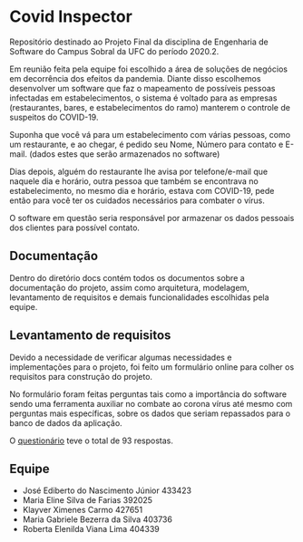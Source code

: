 # Covid Inspector
Repositório destinado ao Projeto Final da disciplina de Engenharia de Software do Campus Sobral da UFC do período 2020.2.

Em reunião feita pela equipe foi escolhido a área de soluções de negócios em decorrência dos efeitos da pandemia. Diante disso escolhemos desenvolver um software que faz o mapeamento de possíveis pessoas infectadas em estabelecimentos, o sistema é voltado para as empresas (restaurantes, bares, e estabelecimentos do ramo) manterem o controle de suspeitos do COVID-19. 

Suponha que você vá para um estabelecimento com várias pessoas, como um restaurante, e ao chegar, é pedido seu Nome, Número para contato e E-mail. (dados estes que serão armazenados no software)

Dias depois, alguém do restaurante lhe avisa por telefone/e-mail que naquele dia e horário, outra pessoa que também se encontrava no estabelecimento, no mesmo dia e horário,  estava com COVID-19, pede então para você ter os cuidados necessários para combater o vírus.

O software em questão seria responsável por armazenar os dados pessoais dos clientes para possível contato.

## Documentação
Dentro do diretório docs contém todos os documentos sobre a documentação do projeto, assim como arquitetura, modelagem, levantamento de requisitos e demais funcionalidades escolhidas pela equipe.

## Levantamento de requisitos
Devido a necessidade de verificar algumas necessidades e implementações para o projeto, foi feito um formulário online para colher os requisitos para construção do projeto.

No formulário foram feitas perguntas tais como a importância do software sendo uma ferramenta auxiliar no combate ao corona vírus até mesmo com perguntas mais específicas, sobre os dados que seriam repassados para o banco de dados da aplicação.

O [questionário](https://forms.gle/8v2EhX2Hp4uAx54Z7) teve o total de 93 respostas.

## Equipe

 - José Ediberto do Nascimento Júnior 433423
 - Maria Eline Silva de Farias 392025
 - Klayver Ximenes Carmo 427651
 - Maria Gabriele Bezerra da Silva 403736
 - Roberta Elenilda Viana Lima 404339
